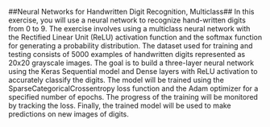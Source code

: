 ##Neural Networks for Handwritten Digit Recognition, Multiclass##
In this exercise, you will use a neural network to recognize hand-written digits from 0 to 9. The exercise involves using a multiclass neural network with the Rectified Linear Unit (ReLU) activation function and the softmax function for generating a probability distribution. The dataset used for training and testing consists of 5000 examples of handwritten digits represented as 20x20 grayscale images. The goal is to build a three-layer neural network using the Keras Sequential model and Dense layers with ReLU activation to accurately classify the digits. The model will be trained using the SparseCategoricalCrossentropy loss function and the Adam optimizer for a specified number of epochs. The progress of the training will be monitored by tracking the loss. Finally, the trained model will be used to make predictions on new images of digits.
